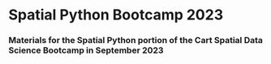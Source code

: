 # Spatial Python Bootcamp 2023

### Materials for the Spatial Python portion of the Cart Spatial Data Science Bootcamp in September 2023
